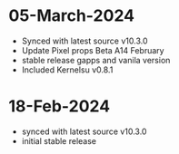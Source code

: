 # 05-March-2024
- Synced with latest source v10.3.0
- Update Pixel props Beta A14 February
- stable release gapps and vanila version
- Included Kernelsu v0.8.1

# 18-Feb-2024
- synced with latest source v10.3.0
- initial stable release
